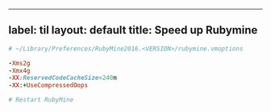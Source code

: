 
---
label: til
layout: default
title: Speed up Rubymine 
---
```ruby
# ~/Library/Preferences/RubyMine2016.<VERSION>/rubymine.vmoptions

-Xms2g
-Xmx4g
-XX:ReservedCodeCacheSize=240m
-XX:+UseCompressedOops

# Restart RubyMine
```

